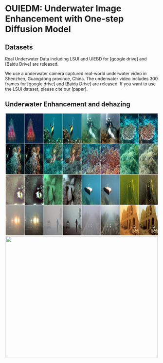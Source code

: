 
<div align=left><div>

# OUIEDM: Underwater Image Enhancement with One-step Diffusion Model

<div align=left><div>

## Datasets
Real Underwater Data including LSUI and UIEBD for [google drive] and [Baidu Drive] are released.

We use a underwater camera captured real-world underwater video in Shenzhen, Guangdong province, China. The underwater video includes 300 frames for [google drive] and [Baidu Drive] are released. If you want to use the LSUI dataset, please cite our [paper].
<div align=left><div>
  
## Underwater Enhancement and dehazing

<div align=center><img src="images_effect\effect.jpg" width="500" height="400" > <img src="images_effect\effect1.gif" width="500" height="400" >

<div align=left><div>
